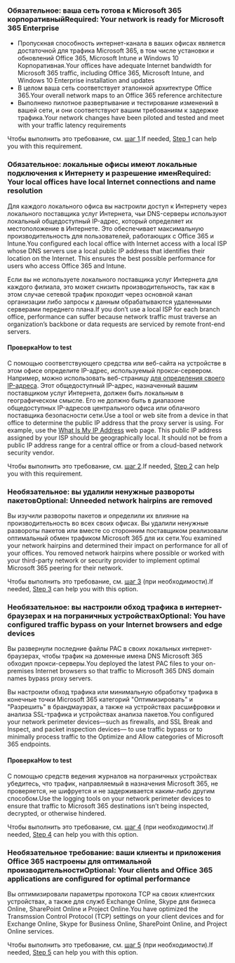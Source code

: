 <a name="crit-networking-step1"></a>
### <a name="required-your-network-is-ready-for-microsoft-365-enterprise"></a><span data-ttu-id="467be-101">Обязательное: ваша сеть готова к Microsoft 365 корпоративный</span><span class="sxs-lookup"><span data-stu-id="467be-101">Required: Your network is ready for Microsoft 365 Enterprise</span></span>

- <span data-ttu-id="467be-102">Пропускная способность интернет-канала в ваших офисах является достаточной для трафика Microsoft 365, в том числе установки и обновлений Office 365, Microsoft Intune и Windows 10 Корпоративная.</span><span class="sxs-lookup"><span data-stu-id="467be-102">Your offices have adequate Internet bandwidth for Microsoft 365 traffic, including Office 365, Microsoft Intune, and Windows 10 Enterprise installation and updates</span></span>
- <span data-ttu-id="467be-103">В целом ваша сеть соответствует эталонной архитектуре Office 365.</span><span class="sxs-lookup"><span data-stu-id="467be-103">Your overall network maps to an Office 365 reference architecture</span></span>
- <span data-ttu-id="467be-104">Выполнено пилотное развертывание и тестирование изменений в вашей сети, и они соответствуют вашим требованиям к задержке трафика.</span><span class="sxs-lookup"><span data-stu-id="467be-104">Your network changes have been piloted and tested and meet with your traffic latency requirements</span></span>

<span data-ttu-id="467be-105">Чтобы выполнить это требование, см. [шаг 1](../networking-provide-bandwidth-cloud-services.md).</span><span class="sxs-lookup"><span data-stu-id="467be-105">If needed, [Step 1](../networking-provide-bandwidth-cloud-services.md) can help you with this requirement.</span></span>

<a name="crit-networking-step2"></a>
### <a name="required-your-local-offices-have-local-internet-connections-and-name-resolution"></a><span data-ttu-id="467be-106">Обязательное: локальные офисы имеют локальные подключения к Интернету и разрешение имен</span><span class="sxs-lookup"><span data-stu-id="467be-106">Required: Your local offices have local Internet connections and name resolution</span></span>

<span data-ttu-id="467be-p101">Для каждого локального офиса вы настроили доступ к Интернету через локального поставщика услуг Интернета, чьи DNS-серверы используют локальный общедоступный IP-адрес, который определяет их местоположение в Интернете. Это обеспечивает максимальную производительность для пользователей, работающих с Office 365 и Intune.</span><span class="sxs-lookup"><span data-stu-id="467be-p101">You configured each local office with Internet access with a local ISP whose DNS servers use a local public IP address that identifies their location on the Internet. This ensures the best possible performance for users who access Office 365 and Intune.</span></span>

<span data-ttu-id="467be-109">Если вы не используете локального поставщика услуг Интернета для каждого филиала, это может снизить производительность, так как в этом случае сетевой трафик проходит через основной канал организации либо запросы к данным обрабатываются удаленными серверами переднего плана.</span><span class="sxs-lookup"><span data-stu-id="467be-109">If you don’t use a local ISP for each branch office, performance can suffer because network traffic must traverse an organization’s backbone or data requests are serviced by remote front-end servers.</span></span>

#### <a name="how-to-test"></a><span data-ttu-id="467be-110">Проверка</span><span class="sxs-lookup"><span data-stu-id="467be-110">How to test</span></span>
<span data-ttu-id="467be-p102">С помощью соответствующего средства или веб-сайта на устройстве в этом офисе определите IP-адрес, используемый прокси-сервером. Например, можно использовать веб-страницу [для определения своего IP-адреса](https://www.whatismypublicip.com/). Этот общедоступный IP-адрес, назначенный вашим поставщиком услуг Интернета, должен быть локальным в географическом смысле. Его не должно быть в диапазоне общедоступных IP-адресов центрального офиса или облачного поставщика безопасности сети.</span><span class="sxs-lookup"><span data-stu-id="467be-p102">Use a tool or web site from a device in that office to determine the public IP address that the proxy server is using. For example, use the [What Is My IP Address](https://www.whatismypublicip.com/) web page. This public IP address assigned by your ISP should be geographically local. It should not be from a public IP address range for a central office or from a cloud-based network security vendor.</span></span>

<span data-ttu-id="467be-115">Чтобы выполнить это требование, см. [шаг 2](../networking-dns-resolution-same-location.md).</span><span class="sxs-lookup"><span data-stu-id="467be-115">If needed, [Step 2](../networking-dns-resolution-same-location.md) can help you with this requirement.</span></span>

<a name="crit-networking-step3"></a>
### <a name="optional-unneeded-network-hairpins-are-removed"></a><span data-ttu-id="467be-116">Необязательное: вы удалили ненужные развороты пакетов</span><span class="sxs-lookup"><span data-stu-id="467be-116">Optional: Unneeded network hairpins are removed</span></span>

<span data-ttu-id="467be-p103">Вы изучили развороты пакетов и определили их влияние на производительность во всех своих офисах. Вы удалили ненужные развороты пакетов или вместе со сторонним поставщиком реализовали оптимальный обмен трафиком Microsoft 365 для их сети.</span><span class="sxs-lookup"><span data-stu-id="467be-p103">You examined your network hairpins and determined their impact on performance for all of your offices. You removed network hairpins where possible or worked with your third-party network or security provider to implement optimal Microsoft 365 peering for their network.</span></span>

<span data-ttu-id="467be-119">Чтобы выполнить это требование, см. [шаг 3](../networking-avoid-network-hairpins.md) (при необходимости).</span><span class="sxs-lookup"><span data-stu-id="467be-119">If needed, [Step 3](../networking-avoid-network-hairpins.md) can help you with this option.</span></span>


<a name="crit-networking-step4"></a>
### <a name="optional-you-have-configured-traffic-bypass-on-your-internet-browsers-and-edge-devices"></a><span data-ttu-id="467be-120">Необязательное: вы настроили обход трафика в интернет-браузерах и на пограничных устройствах</span><span class="sxs-lookup"><span data-stu-id="467be-120">Optional: You have configured traffic bypass on your Internet browsers and edge devices</span></span>

<span data-ttu-id="467be-121">Вы развернули последние файлы PAC в своих локальных интернет-браузерах, чтобы трафик на доменные имена DNS Microsoft 365 обходил прокси-серверы.</span><span class="sxs-lookup"><span data-stu-id="467be-121">You deployed the latest PAC files to your on-premises Internet browsers so that traffic to Microsoft 365 DNS domain names bypass proxy servers.</span></span>

<span data-ttu-id="467be-122">Вы настроили обход трафика или минимальную обработку трафика в конечные точки Microsoft 365 категорий "Оптимизировать" и "Разрешить" в брандмауэрах, а также на устройствах расшифровки и анализа SSL-трафика и устройствах анализа пакетов.</span><span class="sxs-lookup"><span data-stu-id="467be-122">You configured your network perimeter devices—such as firewalls, and SSL Break and Inspect, and packet inspection devices— to use traffic bypass or to minimally process traffic to the Optimize and Allow categories of Microsoft 365 endpoints.</span></span>


#### <a name="how-to-test"></a><span data-ttu-id="467be-123">Проверка</span><span class="sxs-lookup"><span data-stu-id="467be-123">How to test</span></span>

<span data-ttu-id="467be-124">С помощью средств ведения журналов на пограничных устройствах убедитесь, что трафик, направляемый в назначения Microsoft 365, не проверяется, не шифруется и не задерживается каким-либо другим способом.</span><span class="sxs-lookup"><span data-stu-id="467be-124">Use the logging tools on your network perimeter devices to ensure that traffic to Microsoft 365 destinations isn’t being inspected, decrypted, or otherwise hindered.</span></span>

<span data-ttu-id="467be-125">Чтобы выполнить это требование, см. [шаг 4](../networking-configure-proxies-firewalls.md) (при необходимости).</span><span class="sxs-lookup"><span data-stu-id="467be-125">If needed, [Step 4](../networking-configure-proxies-firewalls.md) can help you with this option.</span></span>


<a name="crit-networking-step5"></a>
### <a name="optional-your-clients-and-office-365-applications-are-configured-for-optimal-performance"></a><span data-ttu-id="467be-126">Необязательное требование: ваши клиенты и приложения Office 365 настроены для оптимальной производительности</span><span class="sxs-lookup"><span data-stu-id="467be-126">Optional: Your clients and Office 365 applications are configured for optimal performance</span></span>

<span data-ttu-id="467be-127">Вы оптимизировали параметры протокола TCP на своих клиентских устройствах, а также для служб Exchange Online, Skype для бизнеса Online, SharePoint Online и Project Online.</span><span class="sxs-lookup"><span data-stu-id="467be-127">You have optimized the Transmssion Control Protocol (TCP) settings on your client devices and for Exchange Online, Skype for Business Online, SharePoint Online, and Project Online services.</span></span>

<span data-ttu-id="467be-128">Чтобы выполнить это требование, см. [шаг 5](../networking-optimize-tcp-performance.md) (при необходимости).</span><span class="sxs-lookup"><span data-stu-id="467be-128">If needed, [Step 5](../networking-optimize-tcp-performance.md) can help you with this option.</span></span>
